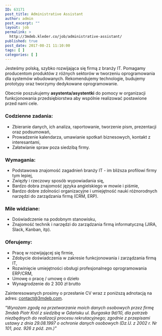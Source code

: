 ```yaml
---
ID: 63171
post_title: Administrative Assistant
author: admin
post_excerpt: ""
layout: job
permalink: >
  http://3mdeb.kleder.co/job/administrative-assistant/
published: true
post_date: 2017-08-21 11:10:00
tags: [ ]
categories: [ ]
---
```

Jesteśmy polską, szybko rozwijająca się firmą z branży IT. Pomagamy producentom produktów z różnych sektorów w tworzeniu oprogramowania dla systemów wbudowanych. Rekomendujemy technologie, budujemy prototypy oraz tworzymy dedykowane oprogramowanie.

Obecnie poszukujemy <strong>asystenta/asystentki</strong> do pomocy w organizacji funkcjonowania przedsiębiorstwa aby wspólnie realizować postawione przed nami cele.

<h3>Codzienne zadania:</h3>

<ul>
<li>Zbieranie danych, ich analiza, raportowanie, tworzenie pism, prezentacji oraz podsumowań,</li>
<li>Prowadzenie kalendarza, umawianie spotkań biznesowych, kontakt z interesantami,</li>
<li>Załatwianie spraw poza siedzibą firmy.</li>
</ul>

<h3>Wymagania:</h3>

<ul>
<li>Podstawowa znajomość zagadnień branży IT - im bliższa profilowi firmy tym lepiej,</li>
<li>Zwięzły i rzeczowy sposób wypowiadania się,</li>
<li>Bardzo dobra znajomość języka angielskiego w mowie i piśmie,</li>
<li>Bardzo dobre zdolności organizacyjne i umiejętność nauki różnorodnych narzędzi do zarządzania firmą (CRM, ERP).</li>
</ul>

<h3>Mile widziane:</h3>

<ul>
<li>Doświadczenie na podobnym stanowisku,</li>
<li>Znajomość technik i narzędzi do zarządzania firmą informatyczną (JIRA, Slack, Kanban, itp).</li>
</ul>

<h3>Oferujemy:</h3>

<ul>
<li>Pracę w rozwijającej się firmie,</li>
<li>Zdobycie doświadczenia w zakresie funkcjonowania i zarządzania firmą IT,</li>
<li>Rozwinięcie umiejętności obsługi profesjonalnego oprogramowania ERP/CRM,</li>
<li>Umowę o pracę / umowę o dzieło</li>
<li>Wynagrodzenie do 2 300 zł brutto</li>
</ul>

Zainteresowanych prosimy o przesłanie CV wraz z poniższą adnotacją na adres: <a href="mailto:contact@3mdeb.com">contact@3mdeb.com</a>.

<em>"Wyrażam zgodę na przetwarzanie moich danych osobowych przez firmę 3mdeb Piotr Król z siedzibą w Gdańsku ul. Burgaska 9d/10, dla potrzeb niezbędnych do realizacji procesu rekrutacyjnego; zgodnie z przepisami ustawy z dnia 29.08.1997 o ochronie danych osobowych (Dz.U. z 2002 r. Nr 101, poz. 926 z póź. zm.)"</em>